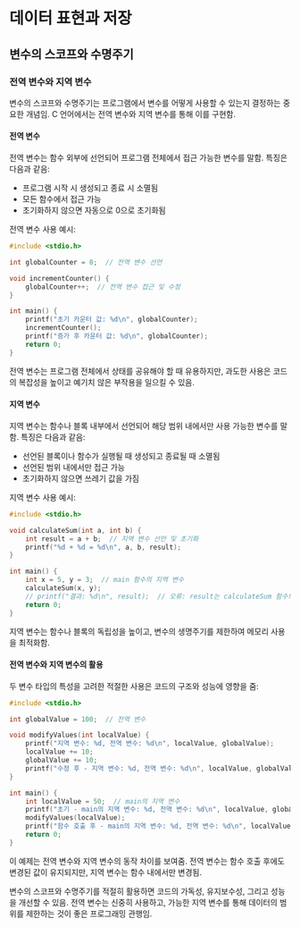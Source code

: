 # 데이터 표현과 저장

## 변수의 스코프와 수명주기

### 전역 변수와 지역 변수

변수의 스코프와 수명주기는 프로그램에서 변수를 어떻게 사용할 수 있는지 결정하는 중요한 개념임. C 언어에서는 전역 변수와 지역 변수를 통해 이를 구현함.

#### 전역 변수

전역 변수는 함수 외부에 선언되어 프로그램 전체에서 접근 가능한 변수를 말함. 특징은 다음과 같음:

- 프로그램 시작 시 생성되고 종료 시 소멸됨
- 모든 함수에서 접근 가능
- 초기화하지 않으면 자동으로 0으로 초기화됨

전역 변수 사용 예시:

```c
#include <stdio.h>

int globalCounter = 0;  // 전역 변수 선언

void incrementCounter() {
    globalCounter++;  // 전역 변수 접근 및 수정
}

int main() {
    printf("초기 카운터 값: %d\n", globalCounter);
    incrementCounter();
    printf("증가 후 카운터 값: %d\n", globalCounter);
    return 0;
}
```

전역 변수는 프로그램 전체에서 상태를 공유해야 할 때 유용하지만, 과도한 사용은 코드의 복잡성을 높이고 예기치 않은 부작용을 일으킬 수 있음.

#### 지역 변수

지역 변수는 함수나 블록 내부에서 선언되어 해당 범위 내에서만 사용 가능한 변수를 말함. 특징은 다음과 같음:

- 선언된 블록이나 함수가 실행될 때 생성되고 종료될 때 소멸됨
- 선언된 범위 내에서만 접근 가능
- 초기화하지 않으면 쓰레기 값을 가짐

지역 변수 사용 예시:

```c
#include <stdio.h>

void calculateSum(int a, int b) {
    int result = a + b;  // 지역 변수 선언 및 초기화
    printf("%d + %d = %d\n", a, b, result);
}

int main() {
    int x = 5, y = 3;  // main 함수의 지역 변수
    calculateSum(x, y);
    // printf("결과: %d\n", result);  // 오류: result는 calculateSum 함수의 지역 변수
    return 0;
}
```

지역 변수는 함수나 블록의 독립성을 높이고, 변수의 생명주기를 제한하여 메모리 사용을 최적화함.

#### 전역 변수와 지역 변수의 활용

두 변수 타입의 특성을 고려한 적절한 사용은 코드의 구조와 성능에 영향을 줌:

```c
#include <stdio.h>

int globalValue = 100;  // 전역 변수

void modifyValues(int localValue) {
    printf("지역 변수: %d, 전역 변수: %d\n", localValue, globalValue);
    localValue += 10;
    globalValue += 10;
    printf("수정 후 - 지역 변수: %d, 전역 변수: %d\n", localValue, globalValue);
}

int main() {
    int localValue = 50;  // main의 지역 변수
    printf("초기 - main의 지역 변수: %d, 전역 변수: %d\n", localValue, globalValue);
    modifyValues(localValue);
    printf("함수 호출 후 - main의 지역 변수: %d, 전역 변수: %d\n", localValue, globalValue);
    return 0;
}
```

이 예제는 전역 변수와 지역 변수의 동작 차이를 보여줌. 전역 변수는 함수 호출 후에도 변경된 값이 유지되지만, 지역 변수는 함수 내에서만 변경됨.

변수의 스코프와 수명주기를 적절히 활용하면 코드의 가독성, 유지보수성, 그리고 성능을 개선할 수 있음. 전역 변수는 신중히 사용하고, 가능한 지역 변수를 통해 데이터의 범위를 제한하는 것이 좋은 프로그래밍 관행임.
